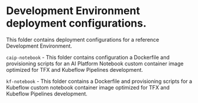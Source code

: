 # Development Environment deployment configurations.

This folder contains deployment configurations for a reference Development Environment.

`caip-notebook` - This folder contains configuration a Dockerfile and provisioning scripts for an AI Platform Notebook custom container image optimized for TFX and Kubeflow Pipelines development.

`kf-notebook` - This folder contains a Dockerfile and provisioning scripts for a Kubeflow  custom notebook container image optimized for TFX and Kubeflow Pipelines development.

